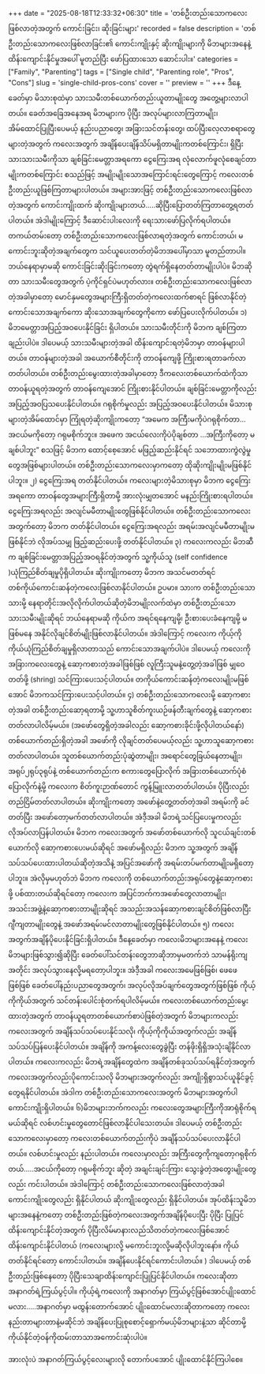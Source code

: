 +++
date = "2025-08-18T12:33:32+06:30"
title = 'တစ်ဦးတည်းသောကလေးဖြစ်လာတဲ့အတွက် ကောင်းခြင်း၊ ဆိုးခြင်းများ'
recorded = false
description = 'တစ်ဦးတည်းသောကလေးဖြစ်လာခြင်း၏ ကောင်းကျိုးနှင့် ဆိုးကျိုးများကို မိဘများအနေနဲ့ ထိန်းကျောင်းနိုင်မှုအပေါ် မူတည်ပြီး ဖော်ပြထားသော ဆောင်းပါး။'
categories = ["Family", "Parenting"]
tags = ["Single child", "Parenting role", "Pros", "Cons"]
slug = 'single-child-pros-cons'
cover = ''
preview = ''
+++
ဒီနေ့ခေတ်မှာ မိသားစုထဲမှာ သားသမီးတစ်ယောက်တည်းယူတာမျိုးတွေ အတွေ့များလာပါတယ်။ ခေတ်အခြေအနေအရ မိဘများက ပိုပြီး အလုပ်များလာကြတာမျိုး၊ အိမ်ထောင်ပြုပြီးပေမယ့် နည်းပညာတွေ၊ အခြားသင်တန်းတွေ၊ ထပ်ပြီးလေ့လာစရာတွေများတဲ့အတွက် ကလေးအတွက် အချိန်ပေးချိန်သိပ်မရှိတာမျိုးကတစ်ကြောင်း၊ ရှိပြီးသားသားသမီးကိုသာ ချစ်ခြင်းမေတ္တာအရကော ငွေကြေးအရ လုံလောက်ဖူလုံစေချင်တာမျိုးကတစ်ကြောင်း စသည်ဖြင့် အမျိုးမျိုးသောအကြောင်းရင်းတွေကြောင့် ကလေးတစ်ဦးတည်းယူဖြစ်ကြတာများပါတယ်။ အများအားဖြင့် တစ်ဦးတည်းသောကလေးဖြစ်လာတဲ့အတွက် ကောင်းကျိုးထက် ဆိုးကျိုးများတယ်…..ဆိုပြီးပြောတတ်ကြတာတွေ့ရတတ်ပါတယ်။ အဲဒါမျိုးကြောင့် ဒီဆောင်းပါးလေးကို ရေးသားဖော်ပြလိုက်ရပါတယ်။
တကယ်တမ်းတော့ တစ်ဦးတည်းသောကလေးဖြစ်လာရတဲ့အတွက် ကောင်းတယ်၊ မကောင်းဘူးဆိုတဲ့အချက်တွေက သင်ယူပေးတတ်တဲ့မိဘအပေါ်မှာသာ မူတည်တာပါ။ ဘယ်နေရာမှာမဆို ကောင်းခြင်းဆိုးခြင်းကတော့ တွဲရက်ရှိနေတတ်တာမျိုးပါပဲ။ မိဘဆိုတာ သားသမီးတွေအတွက် ပဲ့ကိုင်ရှင်ပဲမဟုတ်လား။ တစ်ဦးတည်းသောကလေးဖြစ်လာတဲ့အခါမှာတော့ မောင်နှမတွေအများကြီးရှိတတ်တဲ့ကလေးထက်စာရင် ဖြစ်လာနိုင်တဲ့ ကောင်းသောအချက်ကော ဆိုးသောအချက်တွေကိုကော ဖော်ပြပေးလိုက်ပါတယ်။
၁) မိဘမေတ္တာအပြည့်အဝပေးနိုင်ခြင်း ရှိပါတယ်။ သားသမီးတိုင်းကို မိဘက ချစ်ကြတာချည်းပါပဲ။ ဒါပေမယ့် သားသမီးများတဲ့အခါ ထိန်းကျောင်းရတဲ့မိဘမှာ တာဝန်များပါတယ်။ တာဝန်များတဲ့အခါ အယောက်စီတိုင်းကို တာဝန်ကျေဖို့ ကြိုးစားရတာခက်လာတတ်ပါတယ်။ တစ်ဦးတည်းမွေးထားတဲ့အခါမှာတော့ ဒီကလေးတစ်ယောက်ထဲကိုသာ တာဝန်ယူရတဲ့အတွက် တာဝန်ကျေအောင် ကြိုးစားနိုင်ပါတယ်။ ချစ်ခြင်းမေတ္တာကိုလည်း အပြည့်အဝပြသပေးနိုင်ပါတယ်။ ဂရုစိုက်မှုလည်း အပြည့်အဝပေးနိုင်ပါတယ်။
မိသားစုများတဲ့အိမ်ထောင်မှာ ကြုံရတဲ့ဆိုးကျိုးကတော့ “အမေက အကြီးမကိုပဲဂရုစိုက်တာ…အငယ်မကိုတော့ ဂရုမစိုက်ဘူး။ အဖေက အငယ်လေးကိုပဲပိုချစ်တာ …အကြီးကိုတော့ မချစ်ပါဘူး” စသဖြင့် မိဘက ထောင့်စေ့အောင် မဖြည့်ဆည်းနိုင်ရင် သဘောထားကွဲလွဲမှုတွေအဖြစ်များပါတယ်။ တစ်ဦးတည်းသောကလေးမှာကတော့ ထိုဆိုးကျိုးမျိုးမဖြစ်နိုင်ပါဘူး။
၂) ငွေကြေးအရ တတ်နိုင်ပါတယ်။ ကလေးများတဲ့မိသားစုမှာ မိဘက ငွေကြေးအရကော တာဝန်တွေအများကြီးရှိတာမို့ အားလုံးမျှတအောင် မနည်းကြိုးစားရပါတယ်။ ငွေကြေးအရလည်း အလျင်မမီတာမျိုးတွေဖြစ်နိုင်ပါတယ်။ တစ်ဦးတည်းသောကလေးအတွက်တော့ မိဘက တတ်နိုင်ပါတယ်။ ငွေကြေးအရလည်း အရမ်းအလျင်မမီတာမျိုးမဖြစ်နိုင်ဘဲ လိုအပ်သမျှ ဖြည့်ဆည်းပေးဖို့ တတ်နိုင်ပါတယ်။
၃) ကလေးကလည်း မိဘဆီက ချစ်ခြင်းမေတ္တာအပြည့်အဝရနိုင်တဲ့အတွက် သူ့ကိုယ်သူ (self confidence )ယုံကြည်စိတ်ချမှုပိုရှိပါတယ်။
ဆိုးကျိုးကတော့ မိဘက အသင်မတတ်ရင် တစ်ကိုယ်ကောင်းဆန်တဲ့ကလေးဖြစ်လာနိုင်ပါတယ်။ ဥပမာ။ သားက တစ်ဦးတည်းသောသားမို့ နေရာတိုင်းအလိုလိုက်ပါတယ်ဆိုတဲ့မိဘမျိုးလက်ထဲမှာ တစ်ဦးတည်းသောသားသမီးမျိုးဆိုရင် ဘယ်နေရာမဆို ကိုယ်က အရင်ရနေကျမို့၊ ဦးစားပေးခံနေကျမို့ မဖြစ်မနေ အနိုင်လိုချင်စိတ်မျိုးဖြစ်လာနိုင်ပါတယ်။ အဲဒါကြောင့် ကလေးက ကိုယ့်ကိုကိုယ်ယုံကြည်စိတ်ချမှုရှိလာတာသည် ကောင်းသောအချက်ပါပဲ။ ဒါပေမယ့် ကလေးကို အခြားကလေးတွေနဲ့ ဆော့ကစားတဲ့အခါဖြစ်ဖြစ် လူကြီးသူမနဲ့တွေ့တဲ့အခါဖြစ် မျှဝေတတ်ဖို့ (shring) သင်ကြားပေးသင့်ပါတယ်။ တကိုယ်ကောင်းဆန်တဲ့ကလေးမျိုးမဖြစ်အောင် မိဘကသင်ကြားပေးသင့်ပါတယ်။
၄) တစ်ဦးတည်းသောကလေးမို့ ဆော့ကစားတဲ့အခါ တစ်ဦးတည်းဆော့ရတာမို့ သူ့ဟာသူစိတ်ကူးယဉ်ဖန်တီးချက်တွေနဲ့ ဆော့ကစားတတ်လာပါလိမ့်မယ်။ (အဖော်တွေရှိတဲ့အခါလည်း ဆော့ကစားခိုင်းဖို့လိုပါတယ်နော်) တစ်ယောက်တည်းရှိတဲ့အခါ အဖော်ကို လိုချင်တတ်ပေမယ့်လည်း သူ့ဟာသူဆော့ကစားတတ်လာပါတယ်။ သူတစ်ယောက်တည်းပုံဆွဲတာမျိုး၊ အရောင်တွေခြယ်နေတာမျိုး၊ အရုပ်၂ရုပ်၃ရုပ်နဲ့ တစ်ယောက်တည်းက စကားတွေပြောလိုက် အခြားတစ်ယောက်ပုံစံပြောလိုက်နဲ့မို့ ကလေးက စိတ်ကူးဉာဏ်တောင် ကွန့်မြူးလာတတ်ပါတယ်။ ပိုပြီးလည်း တည်ငြိမ်တတ်လာပါတယ်။
ဆိုးကျိုးကတော့ အဖော်နဲ့တွေ့တတ်တဲ့အခါ အရမ်းကို ခင်တတ်ပြီး အဖော်တော့မက်တတ်လာပါတယ်။ အဲဒီ့အခါ မိဘရဲ့သင်ပြပေးမှုကလည်း လိုအပ်လာပြန်ပါတယ်။ မိဘက ကလေးအတွက် အဖော်တစ်ယောက်လို သူငယ်ချင်းတစ်ယောက်လို ဆော့ကစားပေးမယ်ဆိုရင် အဖော်မရှိလည်း မိဘက သူ့အတွက် အချိန်သပ်သပ်ပေးထားပါတယ်ဆိုတဲ့အသိနဲ့ အပြင်အဖော်ကို အရမ်းတပ်မက်တာမျိုးမရှိတော့ပါဘူး။ အဲလိုမှမဟုတ်ဘဲ မိဘက ကလေးကို တစ်ယောက်တည်းအရုပ်တွေနဲ့ဆော့ကစားဖို့ ပစ်ထားတယ်ဆိုရင်တော့ ကလေးက အပြင်ဘက်ကအဖော်တွေလာတာမျိုး၊ အသင်းအဖွဲ့နဲ့ဆော့ကစားတာမျိုးဆိုရင် အသည်းအသန်ဆော့ကစားချင်စိတ်ဖြစ်လာပြီး ဂျီကျတာမျိုးတွေနဲ့ အဖော်အရမ်းမင်လာတာမျိုးတွေဖြစ်နိုင်ပါတယ်။
၅) ကလေးအတွက်အချိန်ပိုပေးနိုင်ခြင်းရှိပါတယ်။ ဒီနေ့ခေတ်မှာ ကလေးမိဘများအနေနဲ့ ကလေးမိဘများဖြစ်သွား၍ဆိုပြီး ခေတ်ပေါ်သင်တန်းတွေဘာဆိုဘာမှမတက်ဘဲ သာမန်ရိုးကျအတိုင်း အလုပ်သွားနေလို့မရတော့ပါဘူး။ အဲဒီ့အခါ ကလေးအမေဖြစ်ဖြစ်၊ ဖေဖေဖြစ်ဖြစ် ခေတ်ပေါ်နည်းပညာတွေအတွက်၊ အလုပ်လိုအပ်ချက်တွေအတွက်ဖြစ်ဖြစ် ကိုယ့်ကိုကိုယ်အတွက် သင်တန်းပေါင်းစုံတက်ရပါလိမ့်မယ်။ ကလေးတစ်ယောက်တည်းမွေးထားတဲ့အတွက် တာဝန်ယူရတာတစ်ယောက်စာပဲဖြစ်တဲ့အတွက် မိဘများကလည်း ကလေးအတွက် အချိန်သပ်သပ်ပေးနိုင်သလို၊ ကိုယ့်ကိုကိုယ်အတွက်လည်း အချိန်သပ်သပ်ပြန်ပေးနိုင်ပါတယ်။ အချိန်ကို အကန့်လေးတွေခွဲပြီး တန်ဖိုးရှိရှိအသုံးချိနိုင်လာပါတယ်။ ကလေးကလည်း မိဘရဲ့အချိန်တွေထဲက အချိန်တစ်ခုသပ်သပ်ရနိုင်တဲ့အတွက် ကလေးအတွက်လည်းပိုကောင်းသလို မိဘများအတွက်လည်း အကျိုးရှိစွာသင်ယူနိုင်ခွင့်တွေရနိုင်ပါတယ်။ အဲဒါက တစ်ဦးတည်းသောကလေးအတွက် မိဘများအတွက်ပါ ကောင်းကျိုးရှိပါတယ်။
၆)မိဘများဘက်ကလည်း ကလေးတွေအများကြီးကိုအာရုံစိုက်ရမယ်ဆိုရင် လစ်ဟင်းမှုတွေတောင်ဖြစ်လာနိုင်ပါသေးတယ်။ ဒါပေမယ့် တစ်ဦးတည်းသောကလေးမှာတော့ ကလေးတစ်ယောက်တည်းကိုပဲ အချိန်သပ်သပ်ပေးလာနိုင်ပါတယ်။ လစ်ဟင်းမှုလည်း နည်းပါတယ်။ ကလေးမှာလည်း အကြီးတွေကိုကျတော့ဂရုစိုက်တယ်…..အငယ်ကိုတော့ ဂရုမစိုက်ဘူး ဆိုတဲ့ အချင်းချင်းကြား သွေးခွဲတဲ့အတွေးမျိုးတွေလည်း ကင်းပါတယ်။
အဲဒါကြောင့် တစ်ဦးတည်းသောကလေးဖြစ်လာတဲ့အခါ ကောင်းကျိုးတွေလည်း ရှိနိုင်ပါတယ် ဆိုးကျိုးတွေလည်း ရှိနိုင်ပါတယ်။ အုပ်ထိန်းသူမိဘများအနေနဲ့ကတော့ တစ်ဦးတည်းဖြစ်တဲ့ကလေးအတွက်အချိန်ပိုပေးပြီး ပိုပြီး ပြုပြင်ထိန်းကျောင်းနိုင်တဲ့အတွက် ပိုပြီးလိမ်မာနားလည်သိတတ်တဲ့ကလေးဖြစ်အောင် ထိန်းကျောင်းနိုင်ပါတယ် (ကလေးများလို့ မကောင်းဘူးလို့မဆိုလိုပါဘူးနော်။ ကိုယ်တတ်နိုင်ရင်တော့ ကောင်းပါတယ်။ အချိန်ပေးနိုင်ရင်ကောင်းပါတယ်။ )
ဒါပေမယ့် တစ်ဦးတည်းဖြစ်နေတော့ ပိုပြီးသေချာထိန်းကျောင်းပြုပြင်နိုင်ပါတယ်။ ကလေးဆိုတာ အနာဂတ်ရဲ့ကြယ်ပွင့်ပါ။ ကိုယ့်ရဲ့ကလေးကို အနာဂတ်မှာ ကြယ်ပွင့်ဖြစ်အောင်ပျိုးထောင်မလား…..အနာဂတ်မှာ မထွန်းတောက်အောင် ပျိုးထောင်မလားဆိုတာကတော့ ကလေးနည်းတာများတာနဲ့မဆိုင်ဘဲ အချိန်ပေးပြုစုစောင့်ရှောက်မယ့်မိဘများနဲ့သာ ဆိုင်တာမို့ ကိုယ်နိုင်တဲ့ဝန်ကိုထမ်းတာသာအကောင်းဆုံးပါပဲ။

အားလုံးပဲ အနာဂတ်ကြယ်ပွင့်လေးများလို တောက်ပအောင် ပျိုးထောင်နိုင်ကြပါစေ။